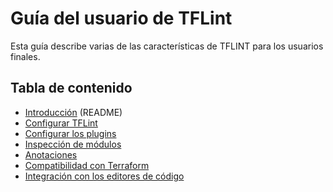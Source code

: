 # Guía del usuario de TFLint

Esta guía describe varias de las características de TFLINT para los usuarios finales.

## Tabla de contenido

- [Introducción](../../README.md) (README)
- [Configurar TFLint](config.md)
- [Configurar los plugins](plugins.md)
- [Inspección de módulos](module-inspection.md)
- [Anotaciones](annotations.md)
- [Compatibilidad con Terraform](compatibility.md)
- [Integración con los editores de código](editor-integration.md)
